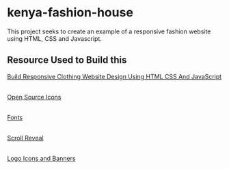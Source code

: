 # kenya-fashion-house
This project seeks to create an example of a responsive fashion website using HTML, CSS and Javascript.

## Resource Used to Build this
[Build Responsive Clothing Website Design Using HTML CSS And JavaScript](https://youtu.be/U0myqtnPzOs?si=rJB7Z1_gs_pxzIDP)
<br><br>

[Open Source Icons](https://remixicon.com/)
<br><br>

[Fonts](https://fonts.google.com/)
<br><br>

[Scroll Reveal](https://scrollrevealjs.org/)
<br><br>

[Logo Icons and Banners](https://www.pngwing.com/)
<br><br>